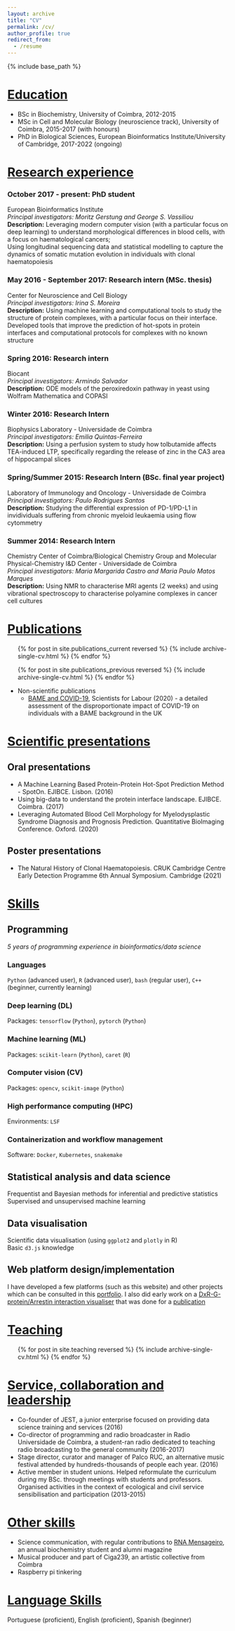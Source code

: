 ```yaml
---
layout: archive
title: "CV"
permalink: /cv/
author_profile: true
redirect_from:
  - /resume
---
```


{% include base_path %}

# <ins>Education</ins>
* BSc in Biochemistry, University of Coimbra, 2012-2015
* MSc in Cell and Molecular Biology (neuroscience track), University of Coimbra, 2015-2017 (with honours)
* PhD in Biological Sciences, European Bioinformatics Institute/University of Cambridge, 2017-2022 (ongoing)

# <ins>Research experience</ins>
### October 2017 - present: PhD student
European Bioinformatics Institute<br>
*Principal investigators: Moritz Gerstung and George S. Vassiliou*<br>
**Description:** Leveraging modern computer vision (with a particular focus on deep learning) to understand morphological differences in blood cells, with a focus on haematological cancers;<br>
Using longitudinal sequencing data and statistical modelling to capture the dynamics of somatic mutation evolution in individuals with clonal haematopoiesis

### May 2016 - September 2017: Research intern (MSc. thesis)
Center for Neuroscience and Cell Biology<br>
*Principal investigators: Irina S. Moreira*<br>
**Description:** Using machine learning and computational tools to study the structure of protein complexes, with a particular focus on their interface. Developed tools that improve the prediction of hot-spots in protein interfaces and computational protocols for complexes with no known structure

### Spring 2016: Research intern
Biocant<br>
*Principal investigators: Armindo Salvador*<br>
**Description:** ODE models of the peroxiredoxin pathway in yeast using Wolfram Mathematica and COPASI

### Winter 2016: Research Intern
Biophysics Laboratory - Universidade de Coimbra<br>
*Principal investigators: Emilia Quintas-Ferreira*<br>
**Description:** Using a perfusion system to study how tolbutamide affects TEA-induced LTP, specifically regarding the release of zinc in the CA3 area of hippocampal slices

### Spring/Summer 2015: Research Intern (BSc. final year project)
Laboratory of Immunology and Oncology - Universidade de Coimbra<br>
*Principal investigators: Paulo Rodrigues Santos*<br>
**Description:** Studying the differential expression of PD-1/PD-L1 in invidividuals suffering from chronic myeloid leukaemia using flow cytommetry

### Summer 2014: Research Intern 
Chemistry Center of Coimbra/Biological Chemistry Group and Molecular Physical-Chemistry I&D Center - Universidade de Coimbra<br>
*Principal investigators: Maria Margarida Castro and Maria Paulo Matos Marques*<br>
**Description:** Using NMR to characterise MRI agents (2 weeks) and using vibrational spectroscopy to characterise polyamine complexes in cancer cell cultures

# <ins>Publications</ins>
  <ul>{% for post in site.publications_current reversed %}
    {% include archive-single-cv.html %}
  {% endfor %}</ul>

  <ul>{% for post in site.publications_previous reversed %}
    {% include archive-single-cv.html %}
  {% endfor %}</ul>

* Non-scientific publications
    * [BAME and COVID-19](https://www.scientistsforlabour.org.uk/post/bame-and-covid-19), Scientists for Labour (2020) - a detailed assessment of the disproportionate impact of COVID-19 on individuals with a BAME background in the UK

# <ins>Scientific presentations</ins>
## Oral presentations
* A Machine Learning Based Protein-Protein Hot-Spot Prediction Method - SpotOn. EJIBCE. Lisbon. (2016)
* Using big-data to understand the protein interface landscape. EJIBCE. Coimbra. (2017)
* Leveraging Automated Blood Cell Morphology for Myelodysplastic Syndrome Diagnosis and Prognosis Prediction. Quantitative BioImaging Conference. Oxford. (2020)

## Poster presentations
* The Natural History of Clonal Haematopoiesis. CRUK Cambridge Centre Early Detection Programme 6th Annual Symposium. Cambridge (2021)

# <ins>Skills</ins>
## Programming
*5 years of programming experience in bioinformatics/data science*

### Languages
`Python` (advanced user), `R` (advanced user), `bash` (regular user), `C++` (beginner, currently learning)

### Deep learning (DL)
Packages: `tensorflow` (`Python`), `pytorch` (`Python`)

### Machine learning (ML)
Packages: `scikit-learn` (`Python`), `caret` (`R`) 

### Computer vision (CV)
Packages: `opencv`, `scikit-image` (`Python`)

### High performance computing (HPC)
Environments: `LSF`

### Containerization and workflow management
Software: `Docker`, `Kubernetes`, `snakemake`

## Statistical analysis and data science
Frequentist and Bayesian methods for inferential and predictive statistics<br>
Supervised and unsupervised machine learning 

## Data visualisation
Scientific data visualisation (using `ggplot2` and `plotly` in R)<br>
Basic `d3.js` knowledge

## Web platform design/implementation
I have developed a few platforms (such as this website) and other projects which can be consulted in this [portfolio](https://josegcpa.ml/data-viz/). I also did early work on a [DxR-G-protein/Arrestin interaction visualiser](http://www.moreiralab.com/resources/dxr/) that was done for a [publication](https://pubs.acs.org/doi/10.1021/acs.jcim.0c00371)

# <ins>Teaching</ins>
  <ul>{% for post in site.teaching reversed %}
    {% include archive-single-cv.html %}
  {% endfor %}</ul>
  
# <ins>Service, collaboration and leadership</ins>
* Co-founder of JEST, a junior enterprise focused on providing data science training and services (2016)
* Co-director of programming and radio broadcaster in Radio Universidade de Coimbra, a student-ran radio dedicated to teaching radio broadcasting to the general community (2016-2017)
* Stage director, curator and manager of Palco RUC, an alternative music festival attended by hundreds-thousands of people each year. (2016)
* Active member in student unions. Helped reformulate the curriculum during my BSc. through meetings with students and professors. Organised activities in the context of ecological and civil service sensibilisation and participation (2013-2015)

# <ins>Other skills</ins>
* Science communication, with regular contributions to [RNA Mensageiro](https://mrnauc.wordpress.com/), an annual biochemistry student and alumni magazine
* Musical producer and part of Ciga239, an artistic collective from Coimbra
* Raspberry pi tinkering

# <ins>Language Skills</ins>
Portuguese (proficient), English (proficient), Spanish (beginner)
